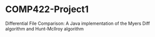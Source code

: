 # COMP422-Project1
Differential File Comparison: A Java implementation of the Myers Diff algorithm and Hunt-McIlroy algorithm
